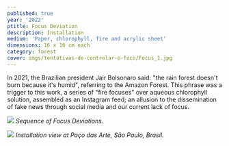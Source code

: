 ```yaml
---
published: true
year: '2022'
ptitle: Focus Deviation
description: Installation
medium: 'Paper, chlorophyll, fire and acrylic sheet'
dimensions: 16 x 16 cm each
category: forest
cover: imgs/tentativas-de-controlar-o-foco/Focus_1.jpg
---
```

In 2021, the Brazilian president Jair Bolsonaro said: "the rain forest doesn't burn because it's humid", referring to the Amazon Forest. This phrase was a trigger to this work, a series of "fire focuses" over aqueous chlorophyll solution, assembled as an Instagram feed; an allusion to the dissemination of fake news through social media and our current lack of focus.

![]({{site.baseurl}}/imgs/tentativas-de-controlar-o-foco/Focus_3.jpg)
_Sequence of Focus Deviations._

![]({{site.baseurl}}/imgs/tentativas-de-controlar-o-foco/Focus_2.jpg)
_Installation view at Paço das Arte, São Paulo, Brasil._
